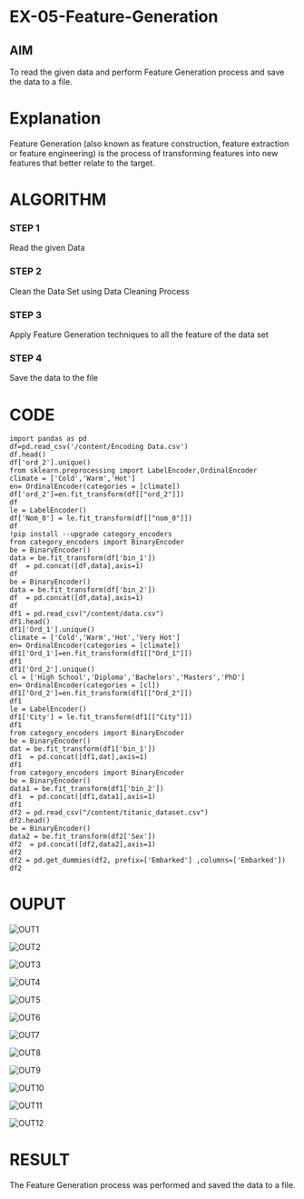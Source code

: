 # EX-05-Feature-Generation


## AIM
To read the given data and perform Feature Generation process and save the data to a file. 

# Explanation
Feature Generation (also known as feature construction, feature extraction or feature engineering) is the process of transforming features into new features that better relate to the target.
 

# ALGORITHM
### STEP 1
Read the given Data
### STEP 2
Clean the Data Set using Data Cleaning Process
### STEP 3
Apply Feature Generation techniques to all the feature of the data set
### STEP 4
Save the data to the file

# CODE

```
import pandas as pd
df=pd.read_csv('/content/Encoding Data.csv')
df.head()
df['ord_2'].unique()
from sklearn.preprocessing import LabelEncoder,OrdinalEncoder
climate = ['Cold','Warm','Hot']
en= OrdinalEncoder(categories = [climate])
df['ord_2']=en.fit_transform(df[["ord_2"]])
df
le = LabelEncoder()
df['Nom_0'] = le.fit_transform(df[["nom_0"]])
df
!pip install --upgrade category_encoders
from category_encoders import BinaryEncoder
be = BinaryEncoder()
data = be.fit_transform(df['bin_1'])
df  = pd.concat([df,data],axis=1)
df
be = BinaryEncoder()
data = be.fit_transform(df['bin_2'])
df  = pd.concat([df,data],axis=1)
df
df1 = pd.read_csv("/content/data.csv")
df1.head()
df1['Ord_1'].unique()
climate = ['Cold','Warm','Hot','Very Hot']
en= OrdinalEncoder(categories = [climate])
df1['Ord_1']=en.fit_transform(df1[["Ord_1"]])
df1
df1['Ord_2'].unique()
cl = ['High School','Diploma','Bachelors','Masters','PhD']
en= OrdinalEncoder(categories = [cl])
df1['Ord_2']=en.fit_transform(df1[["Ord_2"]])
df1
le = LabelEncoder()
df1['City'] = le.fit_transform(df1[["City"]])
df1
from category_encoders import BinaryEncoder
be = BinaryEncoder()
dat = be.fit_transform(df1['bin_1'])
df1  = pd.concat([df1,dat],axis=1)
df1
from category_encoders import BinaryEncoder
be = BinaryEncoder()
data1 = be.fit_transform(df1['bin_2'])
df1  = pd.concat([df1,data1],axis=1)
df1
df2 = pd.read_csv("/content/titanic_dataset.csv")
df2.head()
be = BinaryEncoder()
data2 = be.fit_transform(df2['Sex'])
df2  = pd.concat([df2,data2],axis=1)
df2
df2 = pd.get_dummies(df2, prefix=['Embarked'] ,columns=['Embarked'])
df2
```

# OUPUT

![OUT1](https://user-images.githubusercontent.com/119477857/234037532-818dfa6e-f39f-4693-b6c6-dd3eb2249bcb.png)

![OUT2](https://user-images.githubusercontent.com/119477857/234037595-f1b8e1ad-cc5d-4dfc-b459-94984a4dfbc8.png)

![OUT3](https://user-images.githubusercontent.com/119477857/234037640-56ee27b7-a0ba-4236-beac-eafd7db53497.png)

![OUT4](https://user-images.githubusercontent.com/119477857/234037688-9ca02dfd-d0d9-4680-b2ff-166423631493.png)

![OUT5](https://user-images.githubusercontent.com/119477857/234037733-c804cec2-214f-470f-b50d-1db597aa08ac.png)

![OUT6](https://user-images.githubusercontent.com/119477857/234037766-4d2361c1-849a-4dd6-91cb-fceba960b35b.png)

![OUT7](https://user-images.githubusercontent.com/119477857/234037792-ba33a9b4-6231-4de9-8c40-a655807a845b.png)

![OUT8](https://user-images.githubusercontent.com/119477857/234037838-5d7380a1-e397-47bf-bdf8-cbaf2407f8b5.png)

![OUT9](https://user-images.githubusercontent.com/119477857/234037868-f78b1a09-5d9a-4c3d-a47c-35a6a7219c7e.png)

![OUT10](https://user-images.githubusercontent.com/119477857/234037907-4240d306-716f-4065-b467-ce7336151959.png)

![OUT11](https://user-images.githubusercontent.com/119477857/234037946-ba362714-182d-4860-bcf5-c322a05dd034.png)

![OUT12](https://user-images.githubusercontent.com/119477857/234037977-44763914-27a9-485a-aefe-5c08857931f4.png)

# RESULT
The Feature Generation process was performed and saved the data to a file.
